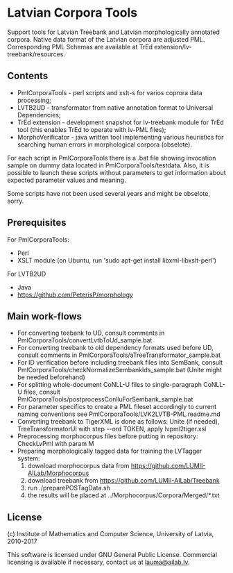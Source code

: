 Latvian Corpora Tools
=====================

Support tools for Latvian Treebank and Latvian morphologically annotated
corpora. Native data format of the Latvian corpora are adjusted PML.
Corresponding PML Schemas are available at
TrEd extension/lv-treebank/resources.

Contents
--------

* PmlCorporaTools - perl scripts and xslt-s for varios coprora data processing;
* LVTB2UD - transformator from native annotation format to Universal
Dependencies;
* TrEd extension - development snapshot for lv-treebank module for TrEd tool
(this enables TrEd to operate with lv-PML files);
* MorphoVerificator - java written tool implementing various heuristics for
searching human errors in morphological corpora (obselote).

For each script in PmlCorporaTools there is a .bat file showing invocation
sample on dummy data located in PmlCorporaTools/testdata. Also, it is possible
to launch these scripts without parameters to get information about expected
parameter values and meaning.

Some scripts have not been used several years and might be obselote, sorry.

Prerequisites
-------------
For PmlCorporaTools:
* Perl
* XSLT module (on Ubuntu, run 'sudo apt-get install libxml-libxslt-perl')

For LVTB2UD
* Java
* https://github.com/PeterisP/morphology


Main work-flows
---------------

* For converting teebank to UD, consult comments in
  PmlCorporaTools/convertLvtbToUd_sample.bat
* For converting treebank to old dependency formats used before UD, consult
  comments in PmlCorporaTools/aTreeTransformator_sample.bat
* For ID verification before including treebank files into SemBank, consult
  PmlCorporaTools/checkNormalizeSembankIds_sample.bat (Unite might be needed
  beforehand)
* For splitting whole-document CoNLL-U files to single-paragraph CoNLL-U files,
  consult PmlCorporaTools/postprocessConlluForSembank_sample.bat
* For parameter specifics to create a PML fileset accordingly to current
  naming conventions see PmlCorporaTools/LVK2LVTB-PML.readme.md
* Converting treebank to TigerXML is done as follows: Unite (if needed),
  TreeTransformatorUI with step --ord TOKEN, apply lvpml2tiger.xsl
* Preprocessing morphocorpus files before putting in repository: CheckLvPml
  with param M
* Preparing morphologically tagged data for training the LVTagger system:
  1.	download morphocorpus data from https://github.com/LUMII-AILab/Morphocorpus	
  2.	download treebank from https://github.com/LUMII-AILab/Treebank
  3.	run ./preparePOSTagData.sh
  4.	the results will be placed at ../Morphocorpus/Corpora/Merged/*.txt

License
-------

(c) Institute of Mathematics and Computer Science, University of Latvia, 2010-2017

This software is licensed under GNU General Public License.
Commercial licensing is available if necessary, contact us at lauma@ailab.lv.
